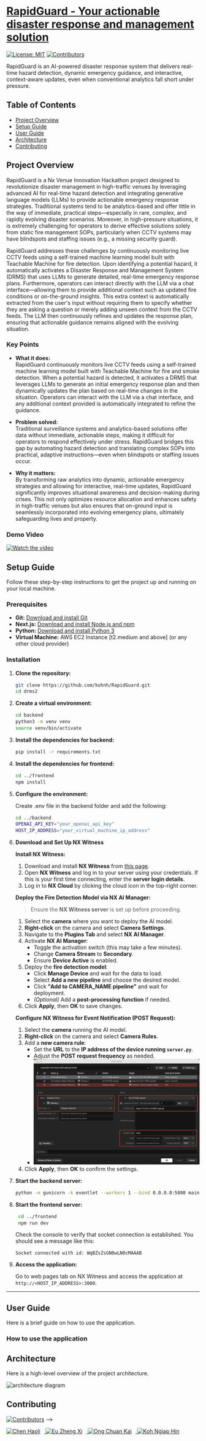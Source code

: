 # [RapidGuard - Your actionable disaster response and management solution](https://github.com/kohnh/RapidGuard)


[![License: MIT](https://img.shields.io/badge/License-MIT-blue.svg)](https://opensource.org/licenses/MIT)
[![Contributors](https://img.shields.io/badge/Contributors-4-blue.svg)](github.com/kohnh/RapidGuard/graphs/contributors)

RapidGuard is an AI-powered disaster response system that delivers real-time hazard detection, dynamic emergency guidance, and interactive, context-aware updates, even when conventional analytics fall short under pressure.

## Table of Contents

- [Project Overview](#project-overview)
- [Setup Guide](#setup-guide)
- [User Guide](#user-guide)
- [Architecture](#architecture)
- [Contributing](#contributing)


## Project Overview

RapidGuard is a Nx Venue Innovation Hackathon  project designed to revolutionize disaster management in high-traffic venues by leveraging advanced AI for real-time hazard detection and integrating generative language models (LLMs) to provide actionable emergency response strategies. Traditional systems tend to be analytics-based and offer little in the way of immediate, practical steps—especially in rare, complex, and rapidly evolving disaster scenarios. Moreover, in high-pressure situations, it is extremely challenging for operators to derive effective solutions solely from static fire management SOPs, particularly when CCTV systems may have blindspots and staffing issues (e.g., a missing security guard).

RapidGuard addresses these challenges by continuously monitoring live CCTV feeds using a self-trained machine learning model built with Teachable Machine for fire detection. Upon identifying a potential hazard, it automatically activates a Disaster Response and Management System (DRMS) that uses LLMs to generate detailed, real-time emergency response plans. Furthermore, operators can interact directly with the LLM via a chat interface—allowing them to provide additional context such as updated fire conditions or on-the-ground insights. This extra context is automatically extracted from the user's input without requiring them to specify whether they are asking a question or merely adding unseen context from the CCTV feeds. The LLM then continuously refines and updates the response plan, ensuring that actionable guidance remains aligned with the evolving situation.

### Key Points

- **What it does:**  
  RapidGuard continuously monitors live CCTV feeds using a self-trained machine learning model built with Teachable Machine for fire and smoke detection. When a potential hazard is detected, it activates a DRMS that leverages LLMs to generate an initial emergency response plan and then dynamically updates the plan based on real-time changes in the situation. Operators can interact with the LLM via a chat interface, and any additional context provided is automatically integrated to refine the guidance.
  
- **Problem solved:**  
  Traditional surveillance systems and analytics-based solutions offer data without immediate, actionable steps, making it difficult for operators to respond effectively under stress. RapidGuard bridges this gap by automating hazard detection and translating complex SOPs into practical, adaptive instructions—even when blindspots or staffing issues occur.
  
- **Why it matters:**  
  By transforming raw analytics into dynamic, actionable emergency strategies and allowing for interactive, real-time updates, RapidGuard significantly improves situational awareness and decision-making during crises. This not only optimizes resource allocation and enhances safety in high-traffic venues but also ensures that on-ground input is seamlessly incorporated into evolving emergency plans, ultimately safeguarding lives and property.

### Demo Video

[![Watch the video](https://img.youtube.com/vi/VIDEO_ID/maxresdefault.jpg)](https://www.youtube.com/watch?v=VIDEO_ID)

## Setup Guide

Follow these step-by-step instructions to get the project up and running on your local machine.

### Prerequisites

- **Git:** [Download and install Git](https://git-scm.com/downloads)
- **Next.js:** [Download and install Node.js and npm](https://nodejs.org/en/download/)
- **Python:** [Download and install Python 3](https://www.python.org/downloads/)
- **Virtual Machine:** AWS EC2 Instance [t2.medium and above] (or any other cloud provider)

### Installation

1. **Clone the repository:**

   ```bash
   git clone https://github.com/kohnh/RapidGuard.git
   cd drms2
    ```

2. **Create a virtual environment:**

   ```bash
   cd backend
   python3 -m venv venv
   source venv/bin/activate
   ```

3. **Install the dependencies for backend:**

   ```bash
   pip install -r requirements.txt
   ```

4. **Install the dependencies for frontend:**

   ```bash
   cd ../frontend
   npm install
   ```

5. **Configure the environment:**

   Create .env file in the backend folder and add the following:

   ```bash
   cd ../backend
   OPENAI_API_KEY="your_openai_api_key"
   HOST_IP_ADDRESS="your_virtual_machine_ip_address"
   ```

6. **Download and Set Up NX Witness**

   **Install NX Witness:**
   1. Download and install **NX Witness** from [this page](https://nxvms.com/download/releases/linux).
   2. Open **NX Witness** and log in to your server using your credentials. If this is your first time connecting, enter the **server login details**.
   3. Log in to **NX Cloud** by clicking the cloud icon in the top-right corner.

   **Deploy the Fire Detection Model via NX AI Manager:**
   > Ensure the **NX Witness server** is set up before proceeding.

   1. Select the **camera** where you want to deploy the AI model.
   2. **Right-click** on the camera and select **Camera Settings**.
   3. Navigate to the **Plugins Tab** and select **NX AI Manager**.
   4. Activate **NX AI Manager**:
      - Toggle the activation switch (this may take a few minutes).
      - Change **Camera Stream** to **Secondary**.
      - Ensure **Device Active** is enabled.
   5. Deploy the **fire detection model**:
      - Click **Manage Device** and wait for the data to load.
      - Select **Add a new pipeline** and choose the desired model.
      - Click **"Add to CAMERA_NAME pipeline"** and wait for deployment.
      - *(Optional)* Add a **post-processing function** if needed.
   6. Click **Apply**, then **OK** to save changes.

   **Configure NX Witness for Event Notification (POST Request):**
   1. Select the **camera** running the AI model.
   2. **Right-click** on the camera and select **Camera Rules**.
   3. Add a **new camera rule**:
      - Set the **URL** to the **IP address of the device running `server.py`**.
      - Adjust the **POST request frequency** as needed.
      - <img src="images_for_README/setting_camera_rules.png" alt="Camera Rules" style="margin-right: 10px;" />
   4. Click **Apply**, then **OK** to confirm the settings.

7. **Start the backend server:**

   ```bash
   python -m gunicorn -k eventlet --workers 1 --bind 0.0.0.0:5000 main:app
   ```

8. **Start the frontend server:**

   ```bash
    cd ../frontend
    npm run dev
    ```
    Check the console to verify that socket connection is established.
    You should see a message like this:
    ```
    Socket connected with id: WqBZsZsGN0wLN0cMAAAB
    ```

9. **Access the application:**

    Go to web pages tab on NX Witness and access the application at `http://<HOST_IP_ADDRESS>:3000`.


---

## User Guide
Here is a brief guide on how to use the application.

### How to use the application


## Architecture
Here is a high-level overview of the project architecture.

![architecture diagram](./images_for_README/architecture_diagram.png)


## Contributing
[![Contributors](https://img.shields.io/badge/Contributors-4-blue.svg)](https://github.com/kohnh/RapidGuard/graphs/contributors) -->

<a href="https://github.com/thebadone231" target="_blank">
  <img src="https://github.com/thebadone231.png?size=100" alt="Chen Haoli" style="margin-right: 10px;" />
</a>
<a href="https://github.com/euzhengxi" target="_blank">
  <img src="./images_for_README/blank-profile-picture.png" alt="Eu Zheng Xi" style="margin-right: 10px; width: 100px; height: 100px; />
</a>
<a href="https://github.com/ong-ck" target="_blank">
  <img src="https://github.com/ong-ck.png?size=100" alt="Ong Chuan Kai" style="margin-right: 10px;" />
</a>
<a href="https://github.com/kohnh" target="_blank">
  <img src="https://github.com/kohnh.png?size=100" alt="Koh Ngiap Hin" />
</a>